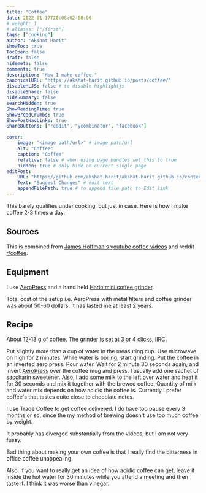 ```yaml
---
title: "Coffee"
date: 2022-01-17T20:08:02-08:00
# weight: 1
# aliases: ["/first"]
tags: ["cooking"]
author: "Akshat Harit"
showToc: true
TocOpen: false
draft: false
hidemeta: false
comments: true
description: "How I make coffee."
canonicalURL: "https://akshat-harit.github.io/posts/coffee/"
disableHLJS: false # to disable highlightjs
disableShare: false
hideSummary: false
searchHidden: true
ShowReadingTime: true
ShowBreadCrumbs: true
ShowPostNavLinks: true
ShareButtons: ["reddit", "ycombinator", "facebook"]

cover:
    image: "<image path/url>" # image path/url
    alt: "Coffee"
    caption: "Coffee"
    relative: false # when using page bundles set this to true
    hidden: true # only hide on current single page
editPost:
    URL: "https://github.com/akshat-harit/akshat-harit.github.io/content"
    Text: "Suggest Changes" # edit text
    appendFilePath: true # to append file path to Edit link
---
```


This barely qualifies under cooking, but just in case.
Here is how I make coffee 2-3 times a day.

## Sources
This is combined from [James Hoffman's youtube coffee videos](https://www.youtube.com/watch?v=j6VlT_jUVPc) and reddit [r/coffee](https://www.reddit.com/r/Coffee/).

## Equipment

I use [AeroPress]((https://aeropress.com/)) and a hand held [Hario mini coffee grinder](https://www.amazon.com/dp/B001804CLY/).

Total cost of the setup i.e. AeroPress with metal filters and coffee grinder  was about 50-60 dollars. It has lasted me at least 2 years.

## Recipe

About 12-13 g of coffee. The grinder is set at 3 or 4 clicks, IIRC.

Put slightly more than a cup of water in the measuring cup. Use  microwave on high for 2 minutes.
While water is boiling, start grinding. Put the coffee in an inverted aero press. Pour water. Wait for 2 minute 30 seconds again, and invert [AeroPress](https://aeropress.com/) over the coffee mug and press. I usually add one sachet of saccharin sweetener. Also, I add some milk to the left over water and heat it for 30 seconds and mix it together with the brewed coffee. Quantity of milk and water mix depends on how acidic the coffee is. Currently I prefer coffee's that tastes quite close to chocolate notes.

I use Trade Coffee to get coffee delivered. I do have too pause every 3 months or so, since the my method of brewing doesn't use too much coffee by weight.

It probably has diverged substantially from the videos, but I am not very fussy.

Bad thing about making your own coffee is that I really find the bitterness in office coffee unappealing.

Also, if you want to really get an idea of how acidic coffee can get, leave it inside the hot water for 30 minutes while you attend a meeting and then taste it. I think it was worse than vinegar.
